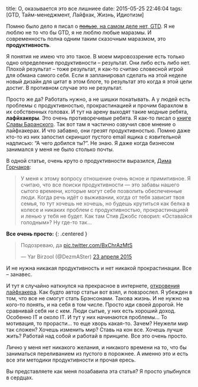 title: О, оказывается это все лишниее
date: 2015-05-25 22:46:04
tags: [GTD, Тайм-менеджмент, Лайфхак, Жизнь, Идиотизм]

Помню было дело я писал о [<s>пользе</s>, на самом деле нет, GTD](http://localhost:8000/blog/do-not-your-work-harder/). Я не люблю не то что бы GTD, я не люблю любые маразмы. И современность полна одним таким сказочным маразмом, это **продуктивность**.

Я понятия не имею что это такое. В моем мировоззрение есть только одно определение продуктивности – результат. Они либо есть либо нет. Плохой результат – тоже результат, я как-то считаю словесной игрой для обмана самого себя. Если я запланировал сделать на этой неделе новый дизайн для цитат в этом блоге, то результат это когда я этой цели достиг. В противном случае это не результат.

Просто же да? Работать нужно, а не шишки покатывать. А у людей есть проблемы с продуктивностью, прокрастинацией и прочим барахлом в их собственных головах. И тут на арену выходят такие модные ребята, **лафйхакеры**. Это очень противоречивые ребята. Я как-то писал о [книге Славы Баранского](http://localhost:8000/blog/2014-10-27-pochemu-vam-stoit-prochitat-somnenie/). Так вот там я частично озвучил свое мнение о лайфхакерах. И что забавно, они грезят продуктивностью. Помню даже кто-то из них запостил скриншот пустого email ящика с язвительной надписью: “А чего добился ты?”. Не знаю. Я даже когда бизнесом занимался у меня не было столько почты.

В одной статье, очень круто о продуктивности выразился, [Дима Горчаков](http://lifehacker.ru/2015/03/06/rabochie-mesta-dmitrij-gorchakov/):

>У меня к этому вопросу отношение очень ясное и примитивное. Я считаю, что все поиски продуктивности — это забавы нашего сытого времени, которые могут себе позволить обеспеченные люди. Когда речь идёт о выживании, когда от тебя зависит твоя семья, то тут хочешь не хочешь, но будешь крутиться как белка в колесе и никаких проблем с продуктивностью, прокрастинацией и ленью у тебя не будет. Как там Стив Джобс говорил: «Оставайся голодным»?  Ну где-то так…

**Все очень просто:**
{: .centered }

<div class="tweet">
    <blockquote class="twitter-tweet" lang="ru"><p lang="ru" dir="ltr">Подозреваю, да <a href="http://t.co/BxChrAzMtS">pic.twitter.com/BxChrAzMtS</a></p>&mdash; Yar Birzool (@DezmASter) <a href="https://twitter.com/DezmASter/status/591088650470883329">23 апреля 2015</a></blockquote>
    <script async src="//platform.twitter.com/widgets.js" charset="utf-8"></script>
</div>

И не нужна никакая продуктивность и нет никакой прокрастинации. Все – занавес.

И тут я случайно наткнулся на прекрасное в интернете, [откровения лайфхакера](http://betteri.ru/post/ispoved-vyzdoravlivayuschego-layfhakera.html). Как будто автор статьи вот взял, и повзрослел. Я убежден в том, что все не смогут стать Брэнсонами. Такова жизнь. И не нужно на кого-то понять, и на себя в том числе. Просто иди своей дорогой. Не сравнивай себя ни с кем. Люди сытые, у них есть хороший доход. Особенно IT и около IT. И тут у них начинаются проблемы… То мотивация, то прорасти… то еще хворь какая-то. Зачем? Неужели мир так сложен? Хочешь изменить мир? Ставь на кон все. Хочешь лучше жить? Работай над собой и работай в принципе. Все это очень просто.

Лично у меня нет никакого желания, и никакого времени на то, что бы заниматься переливанием из пустого в порожнее. А именно это и есть все эти методики продуктивности и прочая ересь.

Вы представляете как меня позабавила эта статья? Я просто улыбнулся в сердцах.
